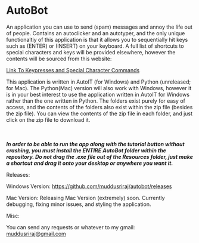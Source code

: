 # AutoBot

An application you can use to send (spam) messages and annoy the life out of people. Contains an autoclicker and an autotyper, and the only unique functionaltiy of this application is that it allows you to sequentially hit keys such as (ENTER) or (INSERT) on your keyboard. A full list of shortcuts to special characters and keys will be provided elsewhere, however the contents will be sourced from this website:

<a href="https://www.autoitscript.com/autoit3/docs/functions/Send.htm#:~:text=N.B.%20Windows%20does%20not%20allow%20the,new%20menu%20or%20collapse%20a%20submenu">Link To Keypresses and Special Character Commands</a>

This application is written in AutoIT (for Windows) and Python (unreleased; for Mac). The Python(Mac) version will also work with Windows, however it is in your best interest to use the application written in AutoIT for Windows rather than the one written in Python. The folders exist purely for easy of access, and the contents of the folders also exist within the zip file (besides the zip file). You can view the contents of the zip file in each folder, and just click on the zip file to download it.

<br><br>
<i><b>In order to be able to run the app along with the tutorial button without crashing, you must install the ENTIRE AutoBot folder within the repository. Do not drag the .exe file out of the Resources folder, just make a shortcut and drag it onto your desktop or anywhere you want it.</b></i>

Releases:

Windows Version: https://github.com/muddusriraj/autobot/releases

Mac Version: Releasing Mac Version (extremely) soon. Currently debugging, fixing minor issues, and styling the application.

Misc:

You can send any requests or whatever to my gmail: muddusriraj@gmail.com

